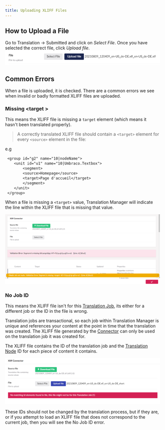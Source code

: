 ```yaml
---
title: Uploading XLIFF Files
---
```


## How to Upload a File
Go to Translation -> Submitted and click on *Select File*. Once you have selected the correct file, click *Upload file*.
![Upload file button](uploadfile.png)

## Common Errors
When a file is uploaded, it is checked. There are a common errors we see when invalid or badly formatted XLIFF files are uploaded. 

### Missing &lt;target &gt;
This means the XLIFF file is missing a `target` element (which means it hasn't been translated properly).

> A correctly translated XLIFF file should contain a `<target>` element for every `<source>` element in the file:

e.g 

```
 <group id="g2" name="10|nodeName">
    <unit id="u1" name="10|Umbraco.Textbox">
        <segment>
        <source>Homepage</source>
        <target>Page d'accueil</target>
        </segment>
    </unit>
 </group>
```

When a file is missing a `<target>` value, Translation Manager will indicate the line within the XLIFF file that is missing that value. 

![Missing target error](targeterror.png)


### No Job ID 
This means the XLIFF file isn't for this [Translation Job](../../../reference/fundementals/job), its either for a different job or the ID in the file is wrong.

Translation jobs are transactional, so each job within Translation Manager is unique and references your content at the point in time that the translation was created. The XLIFF file generated by the [Connector](../../../reference/fundementals/connector) can only be used on the translation job it was created for.

The XLIFF file contains the ID of the translation job and the [Translation Node](../../../reference/fundementals/node) ID for each piece of content it contains. 

![Missing Job error](missingjob.png)

These IDs should not be changed by the translation process, but if they are, or if you attempt to load an XLIFF file that does not correspond to the current job, then you will see the No Job ID error. 